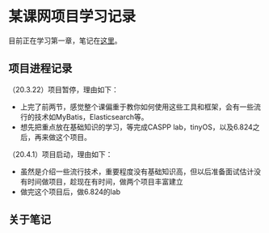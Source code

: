 # 某课网项目学习记录

目前正在学习第一章，笔记在[这里](https://github.com/tietietietie/nowcoder_project/blob/master/Notes/Chapter1.md)。

## 项目进程记录

（20.3.22）项目暂停，理由如下：

* 上完了前两节，感觉整个课偏重于教你如何使用这些工具和框架，会有一些流行的技术如MyBatis，Elasticsearch等。
* 想先把重点放在基础知识的学习，等完成CASPP lab，tinyOS，以及6.824之后，再来做这个项目。

（20.4.1）项目启动，理由如下：

* 虽然是介绍一些流行技术，重要程度没有基础知识高，但以后准备面试估计没有时间做项目，趁现在有时间，做两个项目丰富建立
* 做完这个项目后，做6.824的lab

## 关于笔记

